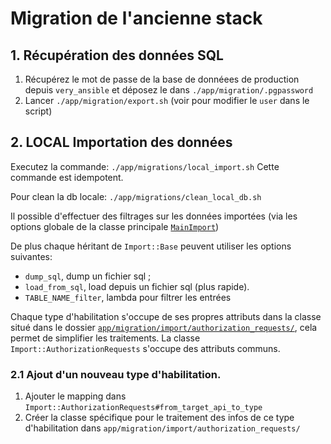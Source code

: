 # Migration de l'ancienne stack

## 1. Récupération des données SQL

1. Récupérez le mot de passe de la base de donnéees de production depuis
   `very_ansible` et déposez le dans `./app/migration/.pgpassword`
2. Lancer `./app/migration/export.sh` (voir pour modifier le `user` dans le
   script)

## 2. LOCAL Importation des données

Executez la commande: `./app/migrations/local_import.sh`
Cette commande est idempotent.

Pour clean la db locale: `./app/migrations/clean_local_db.sh`

Il possible d'effectuer des filtrages sur les données importées (via les options
globale de la classe principale [`MainImport`](./main_import.rb))

De plus chaque héritant de `Import::Base` peuvent utiliser les options
suivantes:

* `dump_sql`, dump un fichier sql ;
* `load_from_sql`, load depuis un fichier sql (plus rapide).
* `TABLE_NAME_filter`, lambda pour filtrer les entrées

Chaque type d'habilitation s'occupe de ses propres attributs dans la classe
situé dans le dossier [`app/migration/import/authorization_requests/`](./import/authorization_requests),
cela permet de simplifier les traitements. La classe
`Import::AuthorizationRequests` s'occupe des attributs communs.

### 2.1 Ajout d'un nouveau type d'habilitation.

1. Ajouter le mapping dans `Import::AuthorizationRequests#from_target_api_to_type`
2. Créer la classe spécifique pour le traitement des infos de ce type
   d'habilitation dans `app/migration/import/authorization_requests/`

